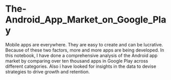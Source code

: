 # The-Android_App_Market_on_Google_Play
Mobile apps are everywhere. They are easy to create and can be lucrative. Because of these two factors, more and more apps are being developed. In this notebook, I have done a comprehensive analysis of the Android app market by comparing over ten thousand apps in Google Play across different categories. Also i have looked for insights in the data to devise strategies to drive growth and retention.

